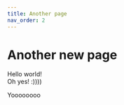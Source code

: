 ```yaml
---
title: Another page
nav_order: 2
---
```


# Another new page

Hello world!  
Oh yes! :))))


Yoooooooo

